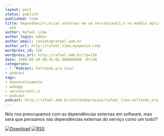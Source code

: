 ```yaml
---
layout: post
status: publish
published: true
title: Depend&ecirc;ncias externas em um servi&ccedil;o no modelo aplica&ccedil;&atilde;o
  web
author: Rafael Lima
author_login: admin
author_email: contato@rafael.adm.br
author_url: http://rafael.lima.myopenid.com/
wordpress_id: 218
wordpress_url: http://rafael.adm.br/?p=218
date: 2008-08-20 00:45:02.000000000 -03:00
categories:
- ! 'Podcast: Voltando pra Casa'
- podcast
tags:
- desenvolvimento
- webapp
- servi&ccedil;o
- podcast
podcast: http://rafael.adm.br/voltandopracasa/rafael_lima-voltando_pra_casa-0005.mp3
---
```

N&oacute;s nos preocupamos com as depend&ecirc;ncias externas em software, mas ser&aacute; que pensamos nas depend&ecirc;ncias externas do servi&ccedil;o como um todo!?

<a class="noborder" href="http://rafael.adm.br/voltandopracasa/rafael_lima-voltando_pra_casa-0005.mp3" title="Download"><img src="http://rafael.adm.br/wp-content/themes/rafael_lima-rockinblue/images/download_green.gif" border="0" alt="Download" /></a> <a class="noborder" href="http://feeds.feedburner.com/rafael_lima_podcast" title="RSS"><img src="http://rafael.adm.br/wp-content/themes/rafael_lima-rockinblue/images/icn-feed-16x16.png" border="0" alt="RSS" /></a>

